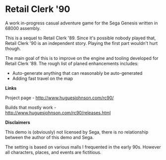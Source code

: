 # Retail Clerk '90
A work in-progress casual adventure game for the Sega Genesis written in 68000 assembly. 

This is a sequel to Retail Clerk '89. Since it's possible nobody played that, Retail Clerk '90 is an independent story. Playing the first part wouldn't hurt though.

The main goal of this is to improve on the engine and tooling developed for Retail Clerk '89. The rough list of planed enhancements includes:

* Auto-generate anything that can reasonably be auto-generated
* Adding fast travel on the map

**Links**

Project page - http://www.huguesjohnson.com/rc90/

Builds that mostly work - http://www.huguesjohnson.com/rc90/releases.html

**Disclaimers**

This demo is (obviously) not licensed by Sega, there is no relationship between the author of this demo and Sega.

The setting is based on various malls I frequented in the early 90s. However all characters, places, and events are fictitious.
